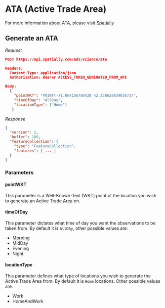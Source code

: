 # ATA (Active Trade Area)

For more information about ATA, please visit [Spatially](https://spatially.com)

## Generate an ATA

_Request_

```json
POST https://api.spatially.com/ads/science/ata

Headers:
  Content-Type: application/json
  Authorization: Bearer ACCESS_TOKEN_GENERATED_FROM_API

Body:
  {
    "pointWKT": "POINT(-71.064156780428 42.35862883483673)",
    "timeOfDay": "AllDay",
    "locationType": ["Home"]
   }
```

_Response_

```json
{
  "version": 2,
  "buffer": 100,
  "featureCollection": {
    "type": "FeatureCollection",
    "features": [ ... ]
  }
}
```

### Parameters

#### pointWKT

This parameter is a Well-Known-Text (WKT) point of the location you wish to generate an Active Trade Area on.

#### timeOfDay

This parameter dictates what time of day you want the observations to be taken from. By default it is `AllDAy`, other possible values are:

* Morning
* MidDay
* Evening
* Night

#### locationType

This parameter defines what type of locations you wish to generate the Active Trade Area from. By default it is `Home` locations. Other possible values are:

* Work
* HomeAndWork
